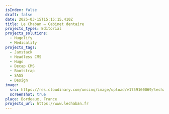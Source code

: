 ```yaml
---
isIndex: false
draft: false
date: 2025-03-15T15:15:15.410Z
title: Le Chaban — Cabinet dentaire
projects_types: Editorial
projects_solutions:
  - Hugolify
  - Medicalify
projects_tags:
  - Jamstack
  - Headless CMS
  - Hugo
  - Decap CMS
  - Bootstrap
  - SASS
  - Design
image:
  src: https://res.cloudinary.com/uncinq/image/upload/v1759160069/lechaban_if91jd.png
  screenshot: true
place: Bordeaux, France
projects_url: https://www.lechaban.fr
---
```

